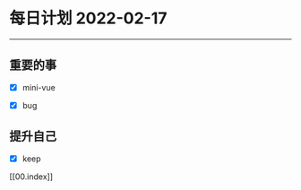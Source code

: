 #  每日计划 2022-02-17
---
## 重要的事
- [x]  mini-vue
- [x]  bug
 



## 提升自己
- [x]  keep
  



[[00.index]]








